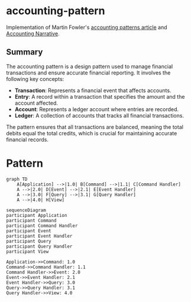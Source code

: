 # accounting-pattern

Implementation of Martin Fowler's [accounting patterns article](http://martinfowler.com/apsupp/accounting.pdf) and [Accounting Narrative](http://martinfowler.com/eaaDev/AccountingNarrative.html).

## Summary

The accounting pattern is a design pattern used to manage financial transactions and ensure accurate financial reporting. It involves the following key concepts:

- **Transaction**: Represents a financial event that affects accounts.
- **Entry**: A record within a transaction that specifies the amount and the account affected.
- **Account**: Represents a ledger account where entries are recorded.
- **Ledger**: A collection of accounts that tracks all financial transactions.

The pattern ensures that all transactions are balanced, meaning the total debits equal the total credits, which is crucial for maintaining accurate financial records.

# Pattern


```mermaid
graph TD
    A[Application] -->|1.0| B[Command] -->|1.1| C[Command Handler]
    A -->|2.0| D[Event] -->|2.1| E[Event Handler]
    A -->|3.0| F[Query] -->|3.1| G[Query Handler]
    A -->|4.0| H[View]
```

```mermaid
sequenceDiagram
participant Application
participant Command
participant Command Handler
participant Event
participant Event Handler
participant Query
participant Query Handler
participant View

Application->>Command: 1.0
Command->>Command Handler: 1.1
Command Handler->>Event: 2.0
Event->>Event Handler: 2.1
Event Handler->>Query: 3.0
Query->>Query Handler: 3.1
Query Handler->>View: 4.0
    
```
